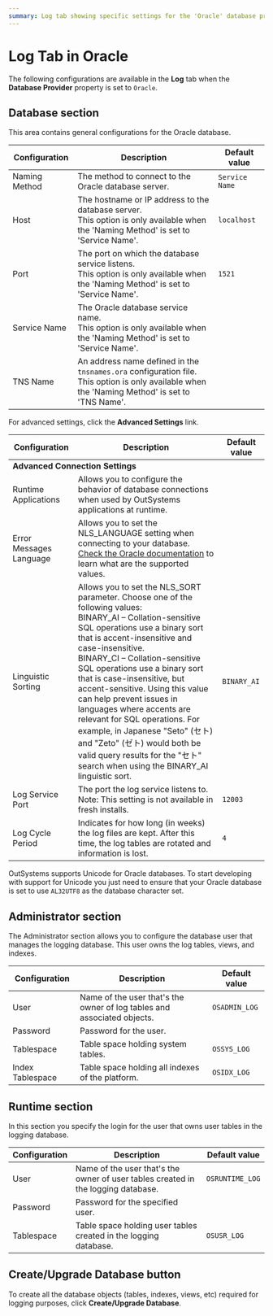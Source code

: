 ```yaml
---
summary: Log tab showing specific settings for the 'Oracle' database provider.
---
```


# Log Tab in Oracle

The following configurations are available in the **Log** tab when the **Database Provider** property is set to `Oracle`.

## Database section

This area contains general configurations for the Oracle database.

Configuration | Description | Default value  
--------------|-------------|--------------  
Naming Method | The method to connect to the Oracle database server. | `Service Name`
Host | The hostname or IP address to the database server.<br/>This option is only available when the 'Naming Method' is set to 'Service Name'. | `localhost`
Port | The port on which the database service listens.<br/>This option is only available when the 'Naming Method' is set to 'Service Name'. | `1521`
Service Name | The Oracle database service name.<br/>This option is only available when the 'Naming Method' is set to 'Service Name'. |
TNS Name | An address name defined in the `tnsnames.ora` configuration file.<br/>This option is only available when the 'Naming Method' is set to 'TNS Name'. |

For advanced settings, click the **Advanced Settings** link.

<table>
<thead>
<tr>
<th>Configuration</th>
<th>Description</th>
<th>Default value</th>
</tr>
</thead>
<tbody>
<tr>
<td colspan="3">
<strong>Advanced Connection Settings</strong>
</td>
</tr>
<tr>
<td>Runtime Applications</td>
<td>Allows you to configure the behavior of database connections when used by OutSystems applications at runtime.</td>
<td></td>
</tr>
<tr>
<td>Error Messages Language</td>
<td>Allows you to set the NLS_LANGUAGE setting when connecting to your database.<br/>
<a target="_blank" href="http://docs.oracle.com/cd/B28359_01/server.111/b28298/applocaledata.htm" rel="external nofollow" class="external">Check the Oracle documentation</a> to learn what are the supported values.</td>
<td></td>
</tr>
<tr>
<td>Linguistic Sorting</td>
<td>Allows you to set the NLS_SORT parameter. Choose one of the following values:<br/>
BINARY_AI – Collation-sensitive SQL operations use a binary sort that is accent-insensitive and case-insensitive.<br/>
BINARY_CI – Collation-sensitive SQL operations use a binary sort that is case-insensitive, but accent-sensitive. Using this value can help prevent issues in languages where accents are relevant for SQL operations. For example, in Japanese "Seto" (セト) and "Zeto" (ゼト) would both be valid query results for the "セト" search when using the BINARY_AI linguistic sort.</td>
<td><code>BINARY_AI</code></td>
</tr>
<tr>
<td>Log Service Port</td>
<td>The port the log service listens to.<br/>Note: This setting is not available in fresh installs.</td>
<td><code>12003</code></td>
</tr>
<tr>
<td>Log Cycle Period</td>
<td>Indicates for how long (in weeks) the log files are kept. After this time, the log tables are rotated and information is lost.</td>
<td><code>4</code></td>
</tr>
</tbody>
</table>

OutSystems supports Unicode for Oracle databases. To start developing with support for Unicode you just need to ensure that your Oracle database is set to use `AL32UTF8` as the database character set.

## Administrator section

The Administrator section allows you to configure the database user that manages the logging database. This user owns the log tables, views, and indexes.

Configuration | Description | Default value  
--------------|-------------|--------------  
User | Name of the user that's the owner of log tables and associated objects. | `OSADMIN_LOG`  
Password | Password for the user. |  
Tablespace | Table space holding system tables. | `OSSYS_LOG`
Index Tablespace | Table space holding all indexes of the platform. | `OSIDX_LOG`
  
## Runtime section

In this section you specify the login for the user that owns user tables in the logging database.

Configuration | Description | Default value  
--------------|-------------|--------------  
User | Name of the user that's the owner of user tables created in the logging database. | `OSRUNTIME_LOG`
Password | Password for the specified user. |
Tablespace | Table space holding user tables created in the logging database. | `OSUSR_LOG`

## Create/Upgrade Database button

To create all the database objects (tables, indexes, views, etc) required for logging purposes, click **Create/Upgrade Database**.
